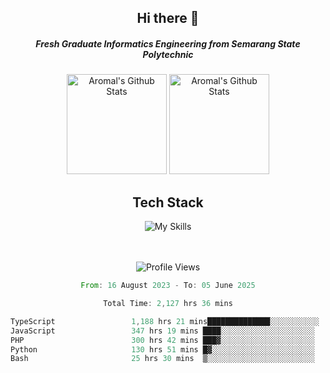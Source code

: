 <div align="center">
  <h2>Hi there 👋</h2>

  <h5>Fresh Graduate Informatics Engineering from Semarang State Polytechnic</h5>

  <img
    height="160"
    alt="Aromal's Github Stats"
    src="https://github-readme-stats.vercel.app/api?username=dafariski77&show_icons=true&theme=tokyonight&count_private=true"
  />
  <img
    alt="Aromal's Github Stats"
    height="160"
    src="https://github-readme-stats.vercel.app/api/top-langs/?username=dafariski77&layout=compact&theme=tokyonight"
  />

  <h2>Tech Stack</h2>
  
![My Skills](https://simpleskill.icons.workers.dev/svg?i=typescript,next.js,react,tailwindcss,shadcnui,reactquery,prisma,socketdotio,zod)

  <br /><br />
  <img src="https://komarev.com/ghpvc/?username=dafariski77&abbreviated=true" alt="Profile Views">
    
  <!--START_SECTION:waka-->

```rust
From: 16 August 2023 - To: 05 June 2025

Total Time: 2,127 hrs 36 mins

TypeScript                 1,188 hrs 21 mins██████████████░░░░░░░░░░░   55.43 %
JavaScript                 347 hrs 19 mins ████░░░░░░░░░░░░░░░░░░░░░   16.20 %
PHP                        300 hrs 42 mins ███▓░░░░░░░░░░░░░░░░░░░░░   14.03 %
Python                     130 hrs 51 mins █▓░░░░░░░░░░░░░░░░░░░░░░░   06.10 %
Bash                       25 hrs 30 mins  ▒░░░░░░░░░░░░░░░░░░░░░░░░   01.19 %
```

<!--END_SECTION:waka-->
</div>
